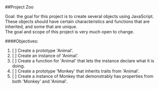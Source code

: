 ##Project Zoo

Goal: the goal for this project is to create several objects using JavaScript. 
These objects should have certain characteristics and functions that are inherited, and some that are unique.  
The goal and scope of this project is very much open to change.

####Objectives:
1. [ ] Create a prototype 'Animal'.
2. [ ] Create an instance of 'Animal'.
2. [ ] Create a function for 'Animal' that lets the instance declare what it is doing.
3. [ ] Create a prototype 'Monkey' that inherits traits from 'Animal'.
4. [ ] Create a instance of Monkey that demonstrably has properties from both 'Monkey' and  'Animal'.
